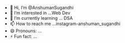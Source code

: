 - 👋 Hi, I’m @AnshumanSugandhi
- 👀 I’m interested in ...Web Dev
- 🌱 I’m currently learning ... DSA
- 📫 How to reach me ...instagram-anshuman_sugandhi
- 😄 Pronouns: ...
- ⚡ Fun fact: ...

<!---
AnshumanSugandhi/AnshumanSugandhi is a ✨ special ✨ repository because its `README.md` (this file) appears on your GitHub profile.
You can click the Preview link to take a look at your changes.
--->

